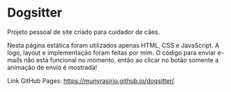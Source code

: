 # Dogsitter

Projeto pessoal de site criado para cuidador de cães.

Nesta página estática foram utilizados apenas HTML, CSS e JavaScript. A logo, layout e implementação foram feitas por mim.
O código para enviar e-mails não está funcional no momento, então ao clicar no botão somente a animação de envio é mostrada!

Link GitHub Pages: https://munyrasirio.github.io/dogsitter/

